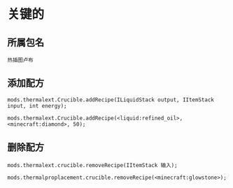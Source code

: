 # 关键的

## 所属包名

`热插图卢布`

## 添加配方

```zenscript
mods.thermalext.Crucible.addRecipe(ILiquidStack output, IItemStack input, int energy);

mods.thermalext.Crucible.addRecipe(<liquid:refined_oil>, <minecraft:diamond>, 50);
```

## 删除配方

```zenscript
mods.thermalext.crucible.removeRecipe(IItemStack 输入);

mods.thermalproplacement.crucible.removeRecipe(<minecraft:glowstone>);
```